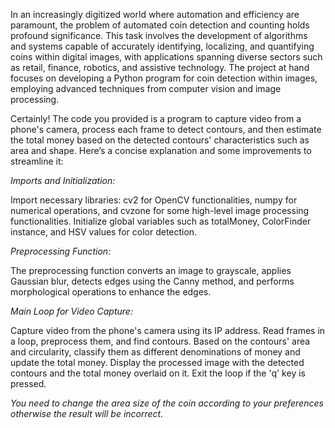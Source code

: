 In an increasingly digitized world where automation and efficiency are paramount, the problem of automated
coin detection and counting holds profound significance. This task involves the development
of algorithms and systems capable of accurately identifying, localizing, and quantifying coins within
digital images, with applications spanning diverse sectors such as retail, finance, robotics, and assistive
technology. The project at hand focuses on developing a Python program for coin detection within images,
employing advanced techniques from computer vision and image processing.



Certainly! The code you provided is a program to capture video from a phone's camera, process each frame to detect contours, and then estimate the total money based on the detected contours' characteristics such as area and shape. Here’s a concise explanation and some improvements to streamline it:

*Imports and Initialization:*

Import necessary libraries: cv2 for OpenCV functionalities, numpy for numerical operations, and cvzone for some high-level image processing functionalities.
Initialize global variables such as totalMoney, ColorFinder instance, and HSV values for color detection.



*Preprocessing Function:*

The preprocessing function converts an image to grayscale, applies Gaussian blur, detects edges using the Canny method, and performs morphological operations to enhance the edges.


*Main Loop for Video Capture:*

Capture video from the phone's camera using its IP address.
Read frames in a loop, preprocess them, and find contours.
Based on the contours' area and circularity, classify them as different denominations of money and update the total money.
Display the processed image with the detected contours and the total money overlaid on it.
Exit the loop if the 'q' key is pressed.


*You need to change the area size of the coin according to your preferences otherwise the result will be incorrect.*
